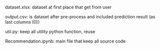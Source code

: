 dataset.xlsx: dataset at first place that get from user

output.csv: is dataset after pre-process and included prediction result (as last columns (0))

util.py: keep all utility python function, reuse

Recommendation.ipynb: main file that keep all source code 

